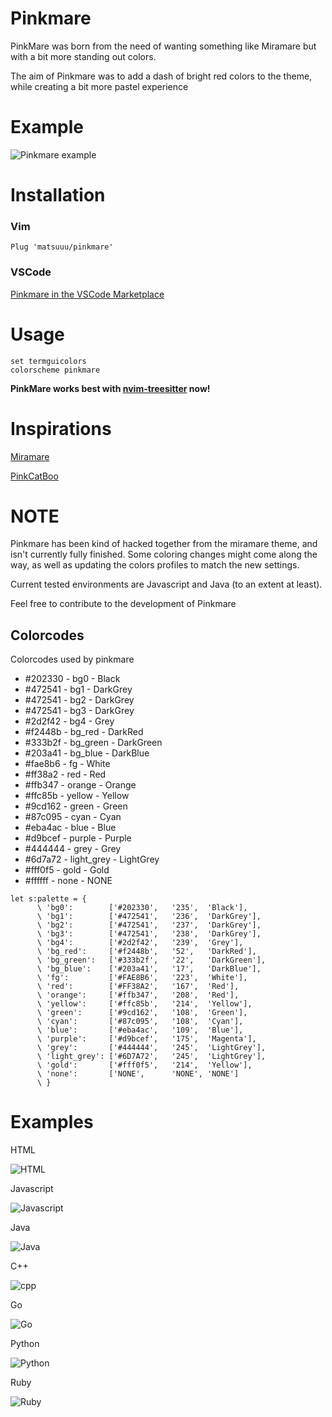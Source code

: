 # Pinkmare

PinkMare was born from the need of wanting something like Miramare but with a bit more standing out colors.

The aim of Pinkmare was to add a dash of bright red colors to the theme, while creating a bit more pastel experience

# Example

![Pinkmare example](images/pinkmare.png)

# Installation

### Vim

```vim
Plug 'matsuuu/pinkmare'
```

### VSCode

[Pinkmare in the VSCode Marketplace](https://marketplace.visualstudio.com/items?itemName=Matsuuu.pinkmare)

# Usage

```vim
set termguicolors
colorscheme pinkmare
```

**PinkMare works best with [nvim-treesitter](https://github.com/nvim-treesitter/nvim-treesitter) now!**

# Inspirations

[Miramare](https://github.com/franbach/miramare)

[PinkCatBoo](https://github.com/ftsamoyed/PinkCatBoo)

# NOTE

Pinkmare has been kind of hacked together from the miramare theme, and isn't currently fully finished.
Some coloring changes might come along the way, as well as updating the colors profiles to match the new settings.

Current tested environments are Javascript and Java (to an extent at least).

Feel free to contribute to the development of Pinkmare

## Colorcodes

Colorcodes used by pinkmare

- #202330 - bg0 - Black
- #472541 - bg1 - DarkGrey
- #472541 - bg2 - DarkGrey
- #472541 - bg3 - DarkGrey
- #2d2f42 - bg4 - Grey
- #f2448b - bg_red - DarkRed
- #333b2f - bg_green - DarkGreen
- #203a41 - bg_blue - DarkBlue
- #fae8b6 - fg - White
- #ff38a2 - red - Red
- #ffb347 - orange - Orange
- #ffc85b - yellow - Yellow
- #9cd162 - green - Green
- #87c095 - cyan - Cyan
- #eba4ac - blue - Blue
- #d9bcef - purple - Purple
- #444444 - grey - Grey
- #6d7a72 - light_grey - LightGrey
- #fff0f5 - gold - Gold
- #ffffff - none - NONE



```vim
let s:palette = {
      \ 'bg0':        ['#202330',   '235',  'Black'],
      \ 'bg1':        ['#472541',   '236',  'DarkGrey'],
      \ 'bg2':        ['#472541',   '237',  'DarkGrey'],
      \ 'bg3':        ['#472541',   '238',  'DarkGrey'],
      \ 'bg4':        ['#2d2f42',   '239',  'Grey'],
      \ 'bg_red':     ['#f2448b',   '52',   'DarkRed'],
      \ 'bg_green':   ['#333b2f',   '22',   'DarkGreen'],
      \ 'bg_blue':    ['#203a41',   '17',   'DarkBlue'],
      \ 'fg':         ['#FAE8B6',   '223',  'White'],
      \ 'red':        ['#FF38A2',   '167',  'Red'],
      \ 'orange':     ['#ffb347',   '208',  'Red'],
      \ 'yellow':     ['#ffc85b',   '214',  'Yellow'],
      \ 'green':      ['#9cd162',   '108',  'Green'],
      \ 'cyan':       ['#87c095',   '108',  'Cyan'],
      \ 'blue':       ['#eba4ac',   '109',  'Blue'],
      \ 'purple':     ['#d9bcef',   '175',  'Magenta'],
      \ 'grey':       ['#444444',   '245',  'LightGrey'],
      \ 'light_grey': ['#6D7A72',   '245',  'LightGrey'],
      \ 'gold':       ['#fff0f5',   '214',  'Yellow'],
      \ 'none':       ['NONE',      'NONE', 'NONE']
      \ }
```


# Examples

HTML

![HTML](images/html.png)

Javascript

![Javascript](images/js.png)

Java

![Java](images/java.png)

C++

![cpp](images/cpp.png)

Go

![Go](images/go.png)

Python

![Python](images/py.png)

Ruby

![Ruby](images/ruby.png)
